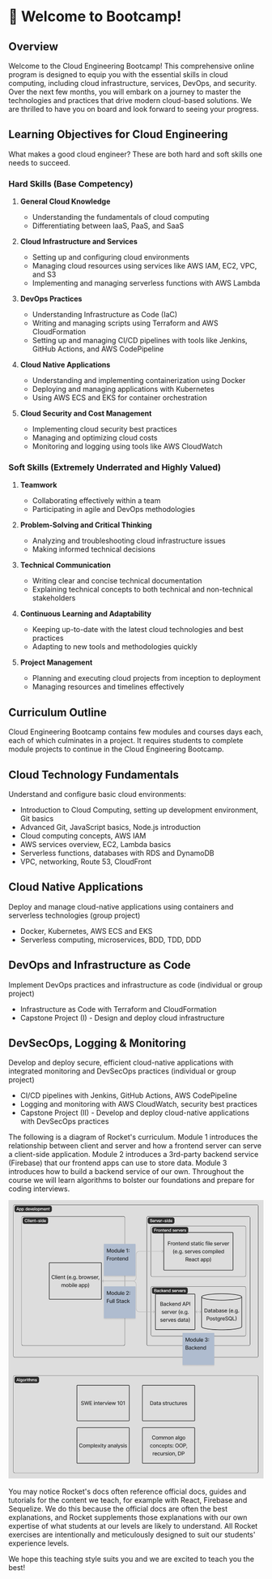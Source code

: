# 🚀 Welcome to Bootcamp!

## Overview

Welcome to the Cloud Engineering Bootcamp! This comprehensive online program is designed to equip you with the essential skills in cloud computing, including cloud infrastructure, services, DevOps, and security. Over the next few months, you will embark on a journey to master the technologies and practices that drive modern cloud-based solutions. We are thrilled to have you on board and look forward to seeing your progress.

## Learning Objectives for Cloud Engineering

What makes a good cloud engineer? These are both hard and soft skills one needs to succeed.

### Hard Skills (Base Competency)

1. **General Cloud Knowledge**
   - Understanding the fundamentals of cloud computing
   - Differentiating between IaaS, PaaS, and SaaS

2. **Cloud Infrastructure and Services**
   - Setting up and configuring cloud environments
   - Managing cloud resources using services like AWS IAM, EC2, VPC, and S3
   - Implementing and managing serverless functions with AWS Lambda

3. **DevOps Practices**
   - Understanding Infrastructure as Code (IaC)
   - Writing and managing scripts using Terraform and AWS CloudFormation
   - Setting up and managing CI/CD pipelines with tools like Jenkins, GitHub Actions, and AWS CodePipeline

4. **Cloud Native Applications**
   - Understanding and implementing containerization using Docker
   - Deploying and managing applications with Kubernetes
   - Using AWS ECS and EKS for container orchestration

5. **Cloud Security and Cost Management**
   - Implementing cloud security best practices
   - Managing and optimizing cloud costs
   - Monitoring and logging using tools like AWS CloudWatch

### Soft Skills (Extremely Underrated and Highly Valued)

1. **Teamwork**
   - Collaborating effectively within a team
   - Participating in agile and DevOps methodologies

2. **Problem-Solving and Critical Thinking**
   - Analyzing and troubleshooting cloud infrastructure issues
   - Making informed technical decisions

3. **Technical Communication**
   - Writing clear and concise technical documentation
   - Explaining technical concepts to both technical and non-technical stakeholders

4. **Continuous Learning and Adaptability**
   - Keeping up-to-date with the latest cloud technologies and best practices
   - Adapting to new tools and methodologies quickly

5. **Project Management**
   - Planning and executing cloud projects from inception to deployment
   - Managing resources and timelines effectively

## Curriculum Outline
Cloud Engineering Bootcamp contains few modules and courses days each, each of which culminates in a project. It requires students to complete module projects to continue in the Cloud Engineering Bootcamp.

## Cloud Technology Fundamentals
Understand and configure basic cloud environments:
- Introduction to Cloud Computing, setting up development environment, Git basics
- Advanced Git, JavaScript basics, Node.js introduction
- Cloud computing concepts, AWS IAM
- AWS services overview, EC2, Lambda basics
- Serverless functions, databases with RDS and DynamoDB
- VPC, networking, Route 53, CloudFront

## Cloud Native Applications
Deploy and manage cloud-native applications using containers and serverless technologies (group project)
- Docker, Kubernetes, AWS ECS and EKS
- Serverless computing, microservices, BDD, TDD, DDD

## DevOps and Infrastructure as Code
Implement DevOps practices and infrastructure as code (individual or group project)
- Infrastructure as Code with Terraform and CloudFormation
- Capstone Project (I) - Design and deploy cloud infrastructure

## DevSecOps, Logging & Monitoring
Develop and deploy secure, efficient cloud-native applications with integrated monitoring and DevSecOps practices (individual or group project)
- CI/CD pipelines with Jenkins, GitHub Actions, AWS CodePipeline
- Logging and monitoring with AWS CloudWatch, security best practices
- Capstone Project (II) - Develop and deploy cloud-native applications with DevSecOps practices


The following is a diagram of Rocket's curriculum. Module 1 introduces the relationship between client and server and how a frontend server can serve a client-side application. Module 2 introduces a 3rd-party backend service (Firebase) that our frontend apps can use to store data. Module 3 introduces how to build a backend service of our own. Throughout the course we will learn algorithms to bolster our foundations and prepare for coding interviews.

![Coding Bootcamp Curriculum Outline](<.gitbook/assets/Coding Bootcamp Curriculum Outline.png>)

You may notice Rocket's docs often reference official docs, guides and tutorials for the content we teach, for example with React, Firebase and Sequelize. We do this because the official docs are often the best explanations, and Rocket supplements those explanations with our own expertise of what students at our levels are likely to understand. All Rocket exercises are intentionally and meticulously designed to suit our students' experience levels.

We hope this teaching style suits you and we are excited to teach you the best!

